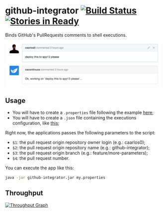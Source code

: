 # github-integrator [![Build Status](https://travis-ci.org/caarlos0/github-integrator.svg?branch=master)](https://travis-ci.org/caarlos0/github-integrator) [![Stories in Ready](https://badge.waffle.io/caarlos0/github-integrator.png?label=ready&title=Ready)](https://waffle.io/caarlos0/github-integrator)

Binds GitHub's PullRequests comments to shell executions.

![screenshot](/image.png)

## Usage

- You will have to create a `.properties` file following the example [here][props];
- You will have to create a `.json` file containing the executions configuration,
like [this][executions];

Right now, the applications passes the following parameters to the script:

- `$1`: the pull request origin repository owner login (e.g.: caarlos0);
- `$2`: the pull request origin repository name (e.g.: github-integrator);
- `$3`: the pull request origin branch (e.g.: feature/more-parameters);
- `$4`: the pull request number.


You can execute the app like this:

```sh
java -jar github-integrator.jar my.properties
```

[props]: /src/test/resources/test.properties
[executions]: /src/test/resources/test.executions.json

## Throughput

[![Throughput Graph](https://graphs.waffle.io/caarlos0/github-integrator/throughput.svg)](https://waffle.io/caarlos0/github-integrator/metrics)
